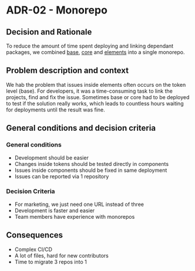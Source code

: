 # ADR-02 - Monorepo

## Decision and Rationale

To reduce the amount of time spent deploying and linking dependant packages, we combined [base](https://github.com/db-ui/base), [core](https://github.com/db-ui/core) and [elements](https://github.com/db-ui/elements) into a single monorepo.

## Problem description and context

We hab the problem that issues inside elements often occurs on the token level (base).
For developers, it was a time-consuming task to link the projects, find and fix the issue. Sometimes base or core had to be deployed to test if the solution really works, which leads to countless hours waiting for deployments until the result was fine.

## General conditions and decision criteria

### General conditions

-   Development should be easier
-   Changes inside tokens should be tested directly in components
-   Issues inside components should be fixed in same deployment
-   Issues can be reported via 1 repository

### Decision Criteria

-   For marketing, we just need one URL instead of three
-   Development is faster and easier
-   Team members have experience with monorepos

## Consequences

-   Complex CI/CD
-   A lot of files, hard for new contributors
-   Time to migrate 3 repos into 1
